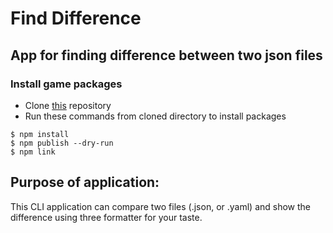 # Find Difference
## App for finding difference between two json files

### Install game packages

- Clone [this](https://github.com/ldolohov/frontend-project-lvl2) repository
- Run these commands from cloned directory to install packages
```
$ npm install
$ npm publish --dry-run
$ npm link
```

## Purpose of application:
This CLI application can compare two files (.json, or .yaml) and show the difference using three formatter for your taste.
